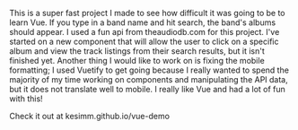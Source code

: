 This is a super fast project I made to see how difficult it was going to be to learn Vue. If you type in a band name and hit search, the band's albums should appear. I used a fun api from theaudiodb.com for this project. I've started on a new component that will allow the user to click on a specific album and view the track listings from their search results, but it isn't finished yet. Another thing I would like to work on is fixing the mobile formatting; I used Vuetify to get going because I really wanted to spend the majority of my time working on components and manipulating the API data, but it does not translate well to mobile. I really like Vue and had a lot of fun with this! 

Check it out at kesimm.github.io/vue-demo
